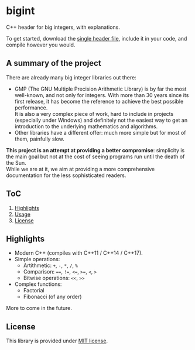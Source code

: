 # bigint

C++ header for big integers, with explanations.

To get started, download the [single header file](https://github.com/AtmoFX/bigint/blob/main/bigint.h), include it in your code, and compile however you would.

## A summary of the project

There are already many big integer libraries out there:

- GMP (The GNU Multiple Precision Arithmetic Library) is by far the most well-known, and not only for integers.
With more than 30 years since its first release, it has become the reference to achieve the best possible performance.<br/>
It is also a very complex piece of work, hard to include in projects (especially under Windows) and definitely not the easiest way to get an introduction to the underlying mathematics and algorithms.
- Other libraries have a different offer: much more simple but for most of them, painfully slow.

**This project is an attempt at providing a better compromise**: simplicity is the main goal but not at the cost of seeing programs run until the death of the Sun.<br/>
While we are at it, we aim at providing a more comprehensive documentation for the less sophisticated readers.

## ToC

1. [Highlights](.#Highlights)
1. [Usage](.#Usage)
1. [License](.#License) 

## Highlights

- Modern C++ (compiles with C++11 / C++14 / C++17).
- Simple operations:  
  - Artithmetic: `+`, `-`, `*`, `/`, `%`
  - Comparison: `==`, `!=`, `<=`, `>=`, `<`, `>`
  - Bitwise operations: `<<`, `>>`
- Complex functions:
  - Factorial
  - Fibonacci (of any order)

More to come in the future.

## License

This library is provided under [MIT license](https://github.com/AtmoFX/bigint/blob/main/License.md).
